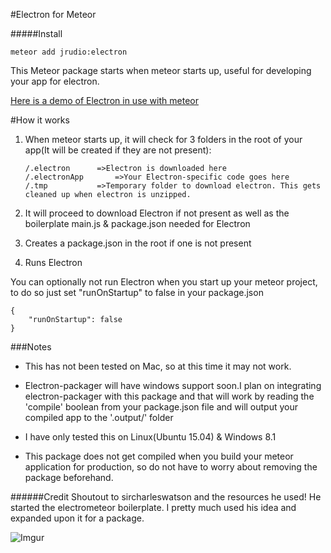 #Electron for Meteor

#####Install

    meteor add jrudio:electron
    
This Meteor package starts when meteor starts up, useful for developing your app for electron.

[Here is a demo of Electron in use with meteor](https://www.youtube.com/watch?v=1OpsJp1_OK4)

#How it works
1.	When meteor starts up, it will check for 3 folders in the root of your app(It will be created if they are not present):

		/.electron		=>Electron is downloaded here
		/.electronApp		=>Your Electron-specific code goes here
		/.tmp 			=>Temporary folder to download electron. This gets cleaned up when electron is unzipped.
2.	It will proceed to download Electron if not present as well as the boilerplate main.js & package.json needed for Electron
3.	Creates a package.json in the root if one is not present
4.	Runs Electron



You can optionally not run Electron when you start up your meteor project, to do so just set "runOnStartup" to false in your package.json


    {
    	"runOnStartup": false
    }


###Notes

*	This has not been tested on Mac, so at this time it may not work.
*	Electron-packager will have windows support soon.I plan on integrating electron-packager with this package and that will work by reading the 'compile' boolean from your package.json file and will output your compiled app to the '.output/' folder

*	I have only tested this on Linux(Ubuntu 15.04) & Windows 8.1

*	This package does not get compiled when you build your meteor application for production, so do not have to worry about removing the package beforehand.


######Credit
Shoutout to sircharleswatson and the resources he used! He started the electrometeor boilerplate. I pretty much used his idea and expanded upon it for a package.


	  
	  
![Imgur](http://i.imgur.com/7jnPWgS.png?1 "Running Electron on Plex Requests")
